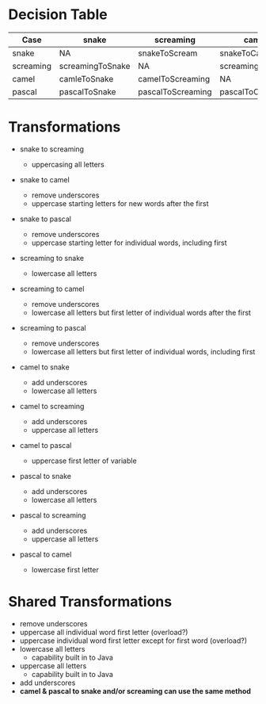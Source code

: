 # Decision Table
| Case      | snake            | screaming         | camel            | pascal            |
|-----------|------------------|-------------------|------------------|-------------------|
| snake     | NA               | snakeToScream     | snakeToCamel     | snakeToPascal     |
| screaming | screamingToSnake | NA                | screamingToCamel | screamingToPascal |
| camel     | camleToSnake     | camelToScreaming  | NA               | camelToPascal     |
| pascal    | pascalToSnake    | pascalToScreaming | pascalToCamel    | NA                |

# Transformations
- snake to screaming
  - uppercasing all letters
- snake to camel
  - remove underscores
  - uppercase starting letters for new words after the first
- snake to pascal
  - remove underscores
  - uppercase starting letter for individual words, including first

- screaming to snake
  - lowercase all letters
- screaming to camel
  - remove underscores
  - lowercase all letters but first letter of individual words after the first
- screaming to pascal
  - remove underscores
  - lowercase all letters but first letter of individual words, including first

- camel to snake
  - add underscores
  - lowercase all letters
- camel to screaming
  - add underscores
  - uppercase all letters
- camel to pascal
  - uppercase first letter of variable

- pascal to snake
  - add underscores
  - lowercase all letters
- pascal to screaming
  - add underscores
  - uppercase all letters
- pascal to camel
  - lowercase first letter

# Shared Transformations
- remove underscores
- uppercase all individual word first letter (overload?)
- uppercase individual word first letter except for first word (overload?)
- lowercase all letters
  - capability built in to Java
- uppercase all letters
  - capability built in to Java
- add underscores
- **camel & pascal to snake and/or screaming can use the same method**